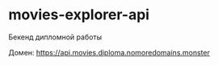 # movies-explorer-api
Бекенд дипломной работы

Домен: https://api.movies.diploma.nomoredomains.monster
